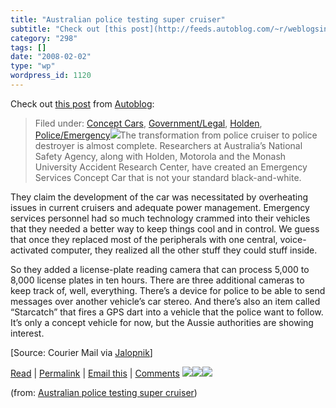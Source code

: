 ```yaml
---
title: "Australian police testing super cruiser"
subtitle: "Check out [this post](http://feeds.autoblog.com/~r/weblogsinc/autoblog/~3/210114751/) from [Autoblog..."
category: "298"
tags: []
date: "2008-02-02"
type: "wp"
wordpress_id: 1120
---
```

Check out [this post](http://feeds.autoblog.com/~r/weblogsinc/autoblog/~3/210114751/) from [Autoblog](http://www.autoblog.com):
> Filed under: [Concept Cars](http://www.autoblog.com/category/conceptcars/), [Government/Legal](http://www.autoblog.com/category/government-legal/), [Holden](http://www.autoblog.com/category/holden/), [Police/Emergency](http://www.autoblog.com/category/police-emergency/)[![](https://i0.wp.com/www.blogsmithmedia.com/www.autoblog.com/media/2008/01/aussie_police_battlecruiser.jpg?resize=450%2C371)](http://www.news.com.au/couriermail/story/0,23739,22955879-3102,00.html)The transformation from police cruiser to police destroyer is almost complete. Researchers at Australia’s National Safety Agency, along with Holden, Motorola and the Monash University Accident Research Center, have created an Emergency Services Concept Car that is not your standard black-and-white.

They claim the development of the car was necessitated by overheating issues in current cruisers and adequate power management. Emergency services personnel had so much technology crammed into their vehicles that they needed a better way to keep things cool and in control. We guess that once they replaced most of the peripherals with one central, voice-activated computer, they realized all the other stuff they could stuff inside.

So they added a license-plate reading camera that can process 5,000 to 8,000 license plates in ten hours. There are three additional cameras to keep track of, well, everything. There’s a device for police to be able to send messages over another vehicle’s car stereo. And there’s also an item called “Starcatch” that fires a GPS dart into a vehicle that the police want to follow. It’s only a concept vehicle for now, but the Aussie authorities are showing interest.

[Source: Courier Mail via [Jalopnik](http://jalopnik.com/339433/hello-kitt-aussie-cops-testing-super-police-cruiser)]

 [Read](http://www.news.com.au/couriermail/story/0,23739,22955879-3102,00.html) | [Permalink](http://www.autoblog.com/2008/01/02/australian-police-testing-super-cruiser/) | [Email this](http://www.autoblog.com/forward/1075598/) | [Comments](http://www.autoblog.com/2008/01/02/australian-police-testing-super-cruiser/#comments) [![](http://feeds.autoblog.com/~f/weblogsinc/autoblog?i=yf9xHed)](http://feeds.autoblog.com/~f/weblogsinc/autoblog?a=yf9xHed)[![](http://feeds.autoblog.com/~f/weblogsinc/autoblog?i=Vajf33d)](http://feeds.autoblog.com/~f/weblogsinc/autoblog?a=Vajf33d)![](http://feeds.autoblog.com/~r/weblogsinc/autoblog/~4/210114751)

(from: [Australian police testing super cruiser](http://feeds.autoblog.com/~r/weblogsinc/autoblog/~3/210114751/))